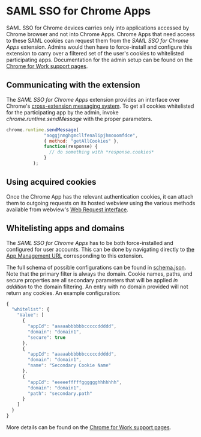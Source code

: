 # SAML SSO for Chrome Apps

SAML SSO for Chrome devices carries only into applications accessed by Chrome browser and not into Chrome Apps. Chrome Apps that need access to these SAML cookies can request them from the *SAML SSO for Chrome Apps* extension. Admins would then have to force-install and configure this extension to carry over a filtered set of the user's cookies to whitelisted participating apps. Documentation for the admin setup can be found on the [Chrome for Work support pages](https://support.google.com/chrome/a/topic/6274255).

## Communicating with the extension
The *SAML SSO for Chrome Apps* extension provides an interface over Chrome's [cross-extension messaging system](https://developer.chrome.com/extensions/runtime#method-sendMessage). To get all cookies whitelisted for the participating app by the admin, invoke *chrome.runtime.sendMessage* with the proper parameters.

```javascript
chrome.runtime.sendMessage(
              "aoggjnmghgmcllfenalipjhmooomfdce",
              { method: "getAllCookies" },
              function(response) {
                // do something with *response.cookies*
              }
          );
```

## Using acquired cookies
Once the Chrome App has the relevant authentication cookies, it can attach them to outgoing requests on its hosted webview using the various methods available from webview's [Web Request interface](https://developer.chrome.com/apps/tags/webview#type-WebRequestEventInterface).

## Whitelisting apps and domains
The *SAML SSO for Chrome Apps* has to be both force-installed and configured for user accounts. This can be done by navigating directly to [the App Management URL](https://admin.google.com/AdminHome?fral=1#ChromeAppDetails:appId=aoggjnmghgmcllfenalipjhmooomfdce&appType=CHROME&flyout=reg) corresponding to this extension.

The full schema of possible configurations can be found in [schema.json](https://github.com/GoogleChrome/chromeos_saml_apps/blob/master/src/schema.json). Note that the primary filter is always the domain. Cookie names, paths, and secure properties are all secondary parameters that will be applied *in addition* to the domain filtering. An entry with no domain provided will not return any cookies. An example configuration:

```javascript
{
  "whitelist": {
    "Value": [
      {
        "appId": "aaaaabbbbbbcccccddddd",
        "domain": "domain1",
        "secure": true
      },
      {
        "appId": "aaaaabbbbbbcccccddddd",
        "domain": "domain1",
        "name": "Secondary Cookie Name"
      },
      {
        "appId": "eeeeefffffgggggghhhhhhh",
        "domain": "domain1",
        "path": "secondary.path"
      }
    ]
  }
}
```

More details can be found on the [Chrome for Work support pages](https://support.google.com/chrome/a/topic/6274255).
